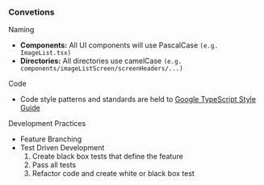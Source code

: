 ### Convetions

Naming
- **Components:** All UI components will use PascalCase `(e.g. ImageList.tsx)`
- **Directories:** All directories use camelCase `(e.g. components/imageListScreen/screenHeaders/...)`

Code
- Code style patterns and standards are held to [Google TypeScript Style Guide](https://google.github.io/styleguide/tsguide.html#source-file-basics)

Development Practices
- Feature Branching
- Test Driven Development
    1. Create black box tests that define the feature
    2. Pass all tests
    3. Refactor code and create white or black box test
